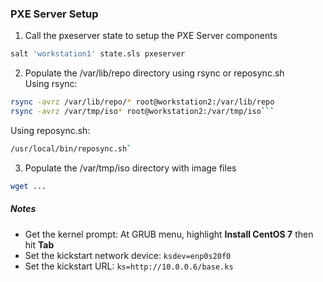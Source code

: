 
### PXE Server Setup


1. Call the pxeserver state to setup the PXE Server components
 ```bash
salt 'workstation1' state.sls pxeserver
```

2. Populate the /var/lib/repo directory using rsync or reposync.sh  
Using rsync: 
 ```bash
rsync -avrz /var/lib/repo/* root@workstation2:/var/lib/repo
rsync -avrz /var/tmp/iso* root@workstation2:/var/tmp/iso```
```
Using reposync.sh: 
 ```bash
/usr/local/bin/reposync.sh`
```

3. Populate the /var/tmp/iso directory with image files
 ```bash
 wget ...
 ```

##### Notes

- Get the kernel prompt: At GRUB menu, highlight **Install CentOS 7** then hit **Tab**
- Set the kickstart network device: `ksdev=enp0s20f0`
- Set the kickstart URL: `ks=http://10.0.0.6/base.ks` 
 
